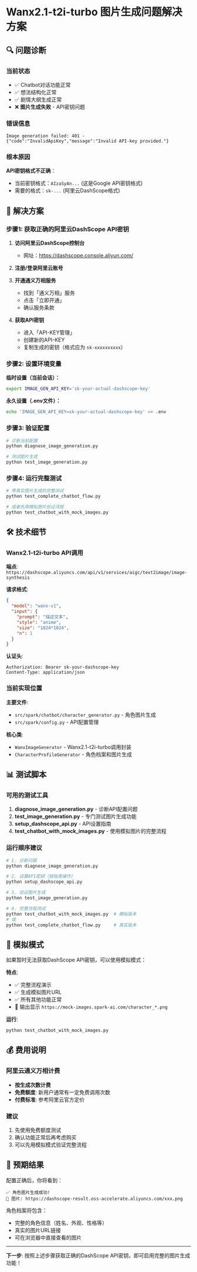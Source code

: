 # Wanx2.1-t2i-turbo 图片生成问题解决方案

## 🔍 问题诊断

### 当前状态
- ✅ Chatbot对话功能正常
- ✅ 想法结构化正常  
- ✅ 剧情大纲生成正常
- ❌ **图片生成失败** - API密钥问题

### 错误信息
```
Image generation failed: 401 - {"code":"InvalidApiKey","message":"Invalid API-key provided."}
```

### 根本原因
**API密钥格式不正确**：
- 当前密钥格式：`AIzaSyAn...` (这是Google API密钥格式)
- 需要的格式：`sk-...` (阿里云DashScope格式)

## 🎯 解决方案

### 步骤1: 获取正确的阿里云DashScope API密钥

1. **访问阿里云DashScope控制台**
   - 网址：https://dashscope.console.aliyun.com/
   
2. **注册/登录阿里云账号**

3. **开通通义万相服务**
   - 找到「通义万相」服务
   - 点击「立即开通」
   - 确认服务条款

4. **获取API密钥**
   - 进入「API-KEY管理」
   - 创建新的API-KEY
   - 复制生成的密钥（格式应为 `sk-xxxxxxxxxx`）

### 步骤2: 设置环境变量

**临时设置（当前会话）：**
```bash
export IMAGE_GEN_API_KEY='sk-your-actual-dashscope-key'
```

**永久设置（.env文件）：**
```bash
echo 'IMAGE_GEN_API_KEY=sk-your-actual-dashscope-key' >> .env
```

### 步骤3: 验证配置

```bash
# 诊断当前配置
python diagnose_image_generation.py

# 测试图片生成
python test_image_generation.py
```

### 步骤4: 运行完整测试

```bash
# 带真实图片生成的完整测试
python test_complete_chatbot_flow.py

# 或者先用模拟图片验证流程
python test_chatbot_with_mock_images.py
```

## 🛠️ 技术细节

### Wanx2.1-t2i-turbo API调用

**端点**: `https://dashscope.aliyuncs.com/api/v1/services/aigc/text2image/image-synthesis`

**请求格式**:
```json
{
  "model": "wanx-v1",
  "input": {
    "prompt": "描述文本",
    "style": "anime",
    "size": "1024*1024",
    "n": 1
  }
}
```

**认证头**:
```
Authorization: Bearer sk-your-dashscope-key
Content-Type: application/json
```

### 当前实现位置

**主要文件**:
- `src/spark/chatbot/character_generator.py` - 角色图片生成
- `src/spark/config.py` - API配置管理

**核心类**:
- `WanxImageGenerator` - Wanx2.1-t2i-turbo调用封装
- `CharacterProfileGenerator` - 角色档案和图片生成

## 📊 测试脚本

### 可用的测试工具

1. **diagnose_image_generation.py** - 诊断API配置问题
2. **test_image_generation.py** - 专门测试图片生成功能
3. **setup_dashscope_api.py** - API设置指南
4. **test_chatbot_with_mock_images.py** - 使用模拟图片的完整流程

### 运行顺序建议

```bash
# 1. 诊断问题
python diagnose_image_generation.py

# 2. 设置API密钥（按指南操作）
python setup_dashscope_api.py

# 3. 验证图片生成
python test_image_generation.py

# 4. 完整流程测试
python test_chatbot_with_mock_images.py  # 模拟版本
# 或
python test_complete_chatbot_flow.py     # 真实版本
```

## 🔄 模拟模式

如果暂时无法获取DashScope API密钥，可以使用模拟模式：

**特点**:
- ✅ 完整流程演示
- ✅ 生成模拟图片URL
- ✅ 所有其他功能正常
- 📝 输出显示 `https://mock-images.spark-ai.com/character_*.png`

**运行**:
```bash
python test_chatbot_with_mock_images.py
```

## 💰 费用说明

### 阿里云通义万相计费
- **按生成次数计费**
- **免费额度**: 新用户通常有一定免费调用次数
- **付费标准**: 参考阿里云官方定价

### 建议
1. 先使用免费额度测试
2. 确认功能正常后再考虑购买
3. 可以先用模拟模式验证完整流程

## 🎉 预期结果

配置正确后，你将看到：

```
✅ 角色图片生成成功!
🎨 图片: https://dashscope-result.oss-accelerate.aliyuncs.com/xxx.png
```

角色档案将包含：
- 完整的角色信息（姓名、外观、性格等）
- 真实的图片URL链接
- 可在浏览器中直接查看的图片

---

**下一步**: 按照上述步骤获取正确的DashScope API密钥，即可启用完整的图片生成功能！ 